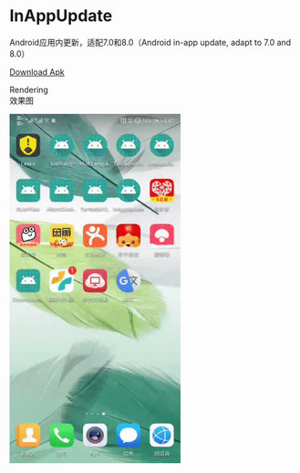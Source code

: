 # InAppUpdate
Android应用内更新，适配7.0和8.0（Android in-app update, adapt to 7.0 and 8.0）

<a href="https://github.com/hnsycsxhzcsh/InAppUpdate/blob/master/myres/inappupdate.apk">Download Apk</a>

Rendering</br>
效果图

<img src="https://github.com/hnsycsxhzcsh/InAppUpdate/blob/master/myres/inappupdate.gif" width="300" height="612">
